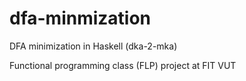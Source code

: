 # dfa-minmization
DFA minimization in Haskell (dka-2-mka)

Functional programming class (FLP) project at FIT VUT
